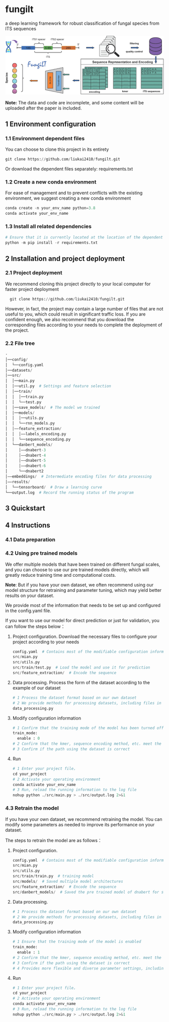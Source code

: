 # fungilt
a deep learning framework for robust classification of fungal species from ITS sequences

![abstract](./images/fig0.png)

**Note:** The data and code are incomplete, and some content will be uploaded after the paper is included.

## 1 Environment configuration

### 1.1 Environment dependent files

You can choose to clone this project in its entirety

```python
git clone https://github.com/liukai2410/fungilt.git
```
Or download the dependent files separately: requirements.txt

### 1.2 Create a new conda environment
For ease of management and to prevent conflicts with the existing environment, we suggest creating a new conda environment
```python
conda create -n your_env_name python=3.8
conda activate your_env_name
```

### 1.3 Install all related dependencies
```python
# Ensure that it is currently located at the location of the dependent file
python -m pip install -r requirements.txt
```

## 2 Installation and project deployment
### 2.1 Project deployment
We recommend cloning this project directly to your local computer for faster project deployment
```python
  git clone https://github.com/liukai2410/fungilt.git
```
However, in fact, the project may contain a large number of files that are not useful to you, which could result in significant traffic loss. If you are confident enough, we also recommend that you download the corresponding files according to your needs to complete the deployment of the project.
### 2.2 File tree
```python
·
│──config/
│  └──config.yaml
│──datasets/
│──src/
│  │──main.py
│  │──util.py  # Settings and feature selection
│  │──train/
│  │  │──train.py
│  │  └──test.py
│  │──save_models/  # The model we trained
│  │──models/
│  │  │──utils.py
│  │  └──rnn_models.py
│  │——feature_extraction/
│  │  │——labels_encoding.py
│  │  └──sequence_encoding.py
│  └──danbert_models/ 
│     │——dnabert-3
│     │——dnabert-4
│     │——dnabert-5
│     │——dnabert-6
│     └──dnabert2
│——embeddings/  # Intermediate encoding files for data processing
│——results/
│  └──tensorboard/  # Draw a learning curve
└──output.log  # Record the running status of the program
```
## 3 Quickstart
## 4 Instructions
### 4.1 Data preparation

### 4.2 Using pre trained models
We offer multiple models that have been trained on different fungal scales, and you can choose to use our pre trained models directly, which will greatly reduce training time and computational costs.

**Note**: But if you have your own dataset, we often recommend using our model structure for retraining and parameter tuning, which may yield better results on your dataset.

We provide most of the information that needs to be set up and configured in the config.yaml file.

If you want to use our model for direct prediction or just for validation, you can follow the steps below：

  1. Project configuration. Download the necessary files to configure your project according to your needs
    
     ```python
     config.yaml  # Contains most of the modifiable configuration information
     src/mian.py
     src/utils.py
     src/train/test.py  # Load the model and use it for prediction
     src/feature_extraction/  # Encode the sequence
     ```
  2. Data processing. Process the form of the dataset according to the example of our dataset
     
     ```python
     # 1 Process the dataset format based on our own dataset
     # 2 We provide methods for processing datasets, including files in the most commonly used fasta format
     data_processing.py
     ```
  3. Modify configuration information

     ```python
     # 1 Confirm that the training mode of the model has been turned off
     train_mode:
       enable : 0
     # 2 Confirm that the kmer, sequence encoding method, etc. meet the requirements of the specific model
     # 3 Confirm if the path using the dataset is correct
     ```
  4. Run

     ```python
     # 1 Enter your project file，
     cd your_project
     # 2 Activate your operating environment
     conda activate your_env_name
     # 3 Run, reload the running information to the log file
     nohup python ./src/main.py > ./src/output.log 2>&1
     ```

### 4.3 Retrain the model
If you have your own dataset, we recommend retraining the model. You can modify some parameters as needed to improve its performance on your dataset.

The steps to retrain the model are as follows：

  1. Project configuration.

     ```python
     config.yaml  # Contains most of the modifiable configuration information
     src/mian.py
     src/utils.py
     src/train/train.py  # training model
     src/models/  # Saved multiple model architectures
     src/feature_extraction/  # Encode the sequence
     src/danbert_models/  # Saved the pre trained model of dnabert for sequence encoding processing (if needed)
     
     ```
  2. Data processing.

      ```python
     # 1 Process the dataset format based on our own dataset
     # 2 We provide methods for processing datasets, including files in the most commonly used fasta format
     data_processing.py
     ```
  3. Modify configuration information

     ```python
     # 1 Ensure that the training mode of the model is enabled
     train_mode:
       enable : 1
     # 2 Confirm that the kmer, sequence encoding method, etc. meet the requirements of the specific model
     # 3 Confirm if the path using the dataset is correct
     # 4 Provides more flexible and diverse parameter settings, including the model architecture used, learning rate, loss function, and some mechanisms of the training process. You can make adjustments according to your own needs to train a personalized model that fits your dataset.
     ```
  4. Run

     ```python
     # 1 Enter your project file，
     cd your_project
     # 2 Activate your operating environment
     conda activate your_env_name
     # 3 Run, reload the running information to the log file
     nohup python ./src/main.py > ./src/output.log 2>&1
     ```
